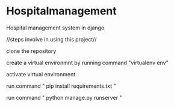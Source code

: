 # Hospitalmanagement
Hospital management system in django

//steps involve in using this project//

clone the repository 

create a virtual environmnt by running command "virtualenv env"

activate virtual environment

run command " pip install requirements.txt "

run command " python manage.py runserver "
